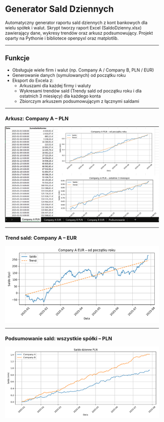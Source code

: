 <h1>Generator Sald Dziennych</h1>

Automatyczny generator raportu sald dziennych z kont bankowych dla wielu spółek i walut. 
Skrypt tworzy raport Excel (SaldoDzienny.xlsx) zawierający dane, wykresy trendów oraz arkusz podsumowujący.
Projekt oparty na Pythonie i bibliotece openpyxl oraz matplotlib.

<hr>

<h2>Funkcje </h2>

- Obsługuje wiele firm i walut (np. Company A / Company B, PLN / EUR)
- Generowanie danych (symulowanych) od początku roku
- Eksport do Excela z:
  - Arkuszami dla każdej firmy i waluty
  - Wykresami trendów sald (Trendy sald od początku roku i dla ostatnich 3 miesięcy) dla każdego konta
  - Zbiorczym arkuszem podsumowującym z łącznymi saldami

<hr>

<h3>Arkusz: Company A – PLN</h3>
<img src="images/company%20A%20PLN.png" alt="Arkusz Company A" width="700"/>

<hr>

<h3>Trend sald: Company A – EUR</h3>
<img src="images/wykres%20A%20EUR.png" alt="Wykres EUR A" width="700"/>

<hr>

<h3>Podsumowanie sald: wszystkie spółki – PLN</h3>
<img src="images/podsumowanie%20PLN.png" alt="Podsumowanie PLN" width="700"/>